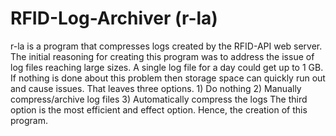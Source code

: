 # RFID-Log-Archiver (r-la)
r-la is a program that compresses logs created by the RFID-API web server. The initial reasoning for creating this program was to address the issue of log files reaching large sizes. A single log file for a day could get up to 1 GB. If nothing is done about this problem then storage space can quickly run out and cause issues. That leaves three options. 
	1) Do nothing
	2) Manually compress/archive log files
	3) Automatically compress the logs
The third option is the most efficient and effect option. Hence, the creation of this program.
